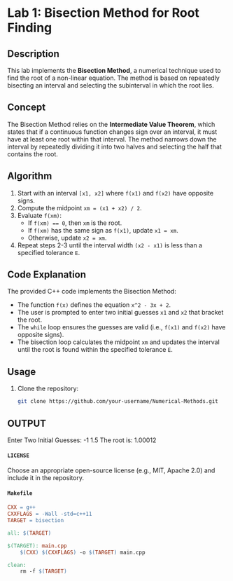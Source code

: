 # Lab 1: Bisection Method for Root Finding

## Description
This lab implements the **Bisection Method**, a numerical technique used to find the root of a non-linear equation. The method is based on repeatedly bisecting an interval and selecting the subinterval in which the root lies.

## Concept
The Bisection Method relies on the **Intermediate Value Theorem**, which states that if a continuous function changes sign over an interval, it must have at least one root within that interval. The method narrows down the interval by repeatedly dividing it into two halves and selecting the half that contains the root.

## Algorithm
1. Start with an interval `[x1, x2]` where `f(x1)` and `f(x2)` have opposite signs.
2. Compute the midpoint `xm = (x1 + x2) / 2`.
3. Evaluate `f(xm)`:
   - If `f(xm) == 0`, then `xm` is the root.
   - If `f(xm)` has the same sign as `f(x1)`, update `x1 = xm`.
   - Otherwise, update `x2 = xm`.
4. Repeat steps 2-3 until the interval width `(x2 - x1)` is less than a specified tolerance `E`.

## Code Explanation
The provided C++ code implements the Bisection Method:
- The function `f(x)` defines the equation `x^2 - 3x + 2`.
- The user is prompted to enter two initial guesses `x1` and `x2` that bracket the root.
- The `while` loop ensures the guesses are valid (i.e., `f(x1)` and `f(x2)` have opposite signs).
- The bisection loop calculates the midpoint `xm` and updates the interval until the root is found within the specified tolerance `E`.

## Usage
1. Clone the repository:
   ```bash
   git clone https://github.com/your-username/Numerical-Methods.git

## OUTPUT

Enter Two Initial Guesses:
-1
1.5
The root is: 1.00012




#### `LICENSE`
Choose an appropriate open-source license (e.g., MIT, Apache 2.0) and include it in the repository.

#### `Makefile`
```makefile
CXX = g++
CXXFLAGS = -Wall -std=c++11
TARGET = bisection

all: $(TARGET)

$(TARGET): main.cpp
	$(CXX) $(CXXFLAGS) -o $(TARGET) main.cpp

clean:
	rm -f $(TARGET)
